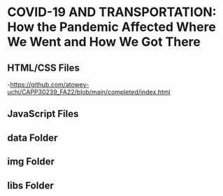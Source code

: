 # COVID-19 AND TRANSPORTATION: How the Pandemic Affected Where We Went and How We Got There

## HTML/CSS Files

-https://github.com/atowey-uchi/CAPP30239_FA22/blob/main/completed/index.html

## JavaScript Files

## data Folder

## img Folder

## libs Folder
